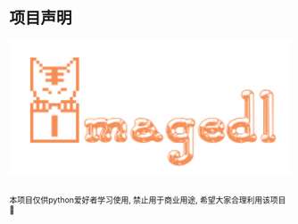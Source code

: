 # 项目声明

<div align="center">
  <img src="https://raw.githubusercontent.com/CharlesPikachu/imagedl/main/docs/logo.png" width="600"/>
</div>
<br />

本项目仅供python爱好者学习使用, 禁止用于商业用途, 希望大家合理利用该项目🙂 